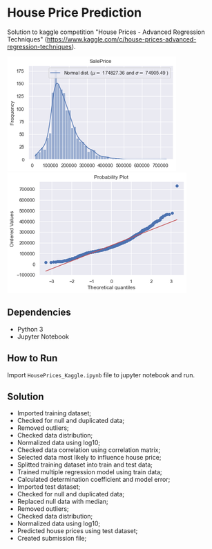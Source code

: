 # House Price Prediction
Solution to kaggle competition "House Prices - Advanced Regression Techniques" (https://www.kaggle.com/c/house-prices-advanced-regression-techniques).

![](saleprice_predictions_distribution.png)   ![](qqplot_saleprice_prediction_distribution.png)

## Dependencies
* Python 3
* Jupyter Notebook

## How to Run
Import `HousePrices_Kaggle.ipynb` file to jupyter notebook and run.

## Solution
* Imported training dataset;
* Checked for null and duplicated data;
* Removed outliers;
* Checked data distribution;
* Normalized data using log10;
* Checked data correlation using correlation matrix;
* Selected data most likely to influence house price;
* Splitted training dataset into train and test data;
* Trained multiple regression model using train data;
* Calculated determination coefficient and model error;
* Imported test dataset;
* Checked for null and duplicated data;
* Replaced null data with median;
* Removed outliers;
* Checked data distribution;
* Normalized data using log10;
* Predicted house prices using test dataset;
* Created submission file;